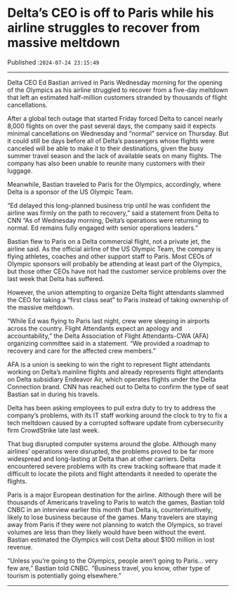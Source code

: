 # Delta’s CEO is off to Paris while his airline struggles to recover from massive meltdown

Published :`2024-07-24 23:15:49`

---

Delta CEO Ed Bastian arrived in Paris Wednesday morning for the opening of the Olympics as his airline struggled to recover from a five-day meltdown that left an estimated half-million customers stranded by thousands of flight cancellations.

After a global tech outage that started Friday forced Delta to cancel nearly 8,000 flights on over the past several days, the company said it expects minimal cancellations on Wednesday and “normal” service on Thursday. But it could still be days before all of Delta’s passengers whose flights were canceled will be able to make it to their destinations, given the busy summer travel season and the lack of available seats on many flights. The company has also been unable to reunite many customers with their luggage.

Meanwhile, Bastian traveled to Paris for the Olympics, accordingly, where Delta is a sponsor of the US Olympic Team.

“Ed delayed this long-planned business trip until he was confident the airline was firmly on the path to recovery,” said a statement from Delta to CNN “As of Wednesday morning, Delta’s operations were returning to normal. Ed remains fully engaged with senior operations leaders.”

Bastian flew to Paris on a Delta commercial flight, not a private jet, the airline said. As the official airline of the US Olympic Team, the company is flying athletes, coaches and other support staff to Paris. Most CEOs of Olympic sponsors will probably be attending at least part of the Olympics, but those other CEOs have not had the customer service problems over the last week that Delta has suffered.

However, the union attempting to organize Delta flight attendants slammed the CEO for taking a “first class seat” to Paris instead of taking ownership of the massive meltdown.

“While Ed was flying to Paris last night, crew were sleeping in airports across the country. Flight Attendants expect an apology and accountability,” the Delta Association of Flight Attendants-CWA (AFA) organizing committee said in a statement. “We provided a roadmap to recovery and care for the affected crew members.”

AFA is a union is seeking to win the right to represent flight attendants working on Delta’s mainline flights and already represents flight attendants on Delta subsidiary Endeavor Air, which operates flights under the Delta Connection brand. CNN has reached out to Delta to confirm the type of seat Bastian sat in during his travels.

Delta has been asking employees to pull extra duty to try to address the company’s problems, with its IT staff working around the clock to try to fix a tech meltdown caused by a corrupted software update from cybersecurity firm CrowdStrike late last week.

That bug disrupted computer systems around the globe. Although many airlines’ operations were disrupted, the problems proved to be far more widespread and long-lasting at Delta than at other carriers. Delta encountered severe problems with its crew tracking software that made it difficult to locate the pilots and flight attendants it needed to operate the flights.

Paris is a major European destination for the airline. Although there will be thousands of Americans traveling to Paris to watch the games, Bastian told CNBC in an interview earlier this month that Delta is, counterintuitively, likely to lose business because of the games. Many travelers are staying away from Paris if they were not planning to watch the Olympics, so travel volumes are less than they likely would have been without the event. Bastian estimated the Olympics will cost Delta about $100 million in lost revenue.

“Unless you’re going to the Olympics, people aren’t going to Paris… very few are,” Bastian told CNBC. “Business travel, you know, other type of tourism is potentially going elsewhere.”

---

